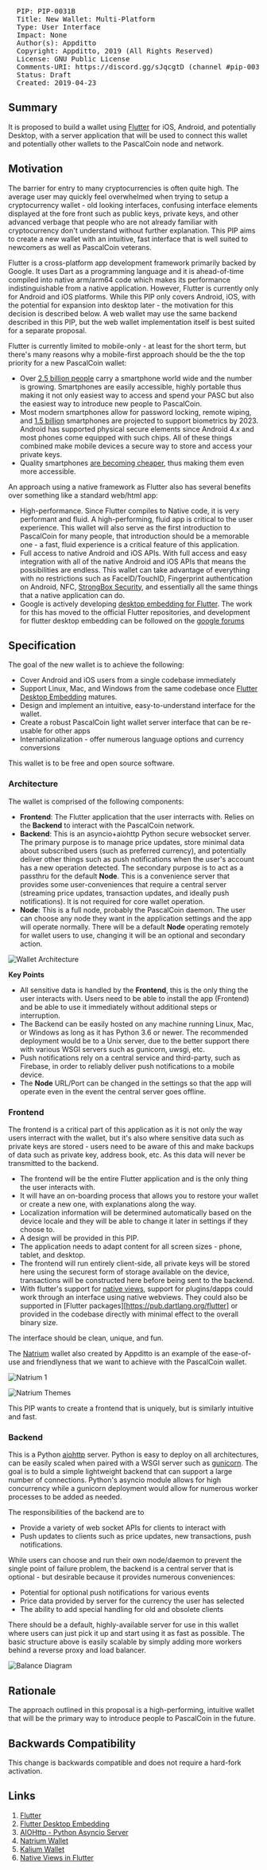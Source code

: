 <pre>
  PIP: PIP-0031B
  Title: New Wallet: Multi-Platform
  Type: User Interface
  Impact: None
  Author(s): Appditto <hello@appditto.com>
  Copyright: Appditto, 2019 (All Rights Reserved)
  License: GNU Public License 
  Comments-URI: https://discord.gg/sJqcgtD (channel #pip-0031c)
  Status: Draft
  Created: 2019-04-23
</pre>

## Summary

It is proposed to build a wallet using [Flutter][1] for iOS, Android, and potentially Desktop, with a server application that will be used to connect this wallet and potentially other wallets to the PascalCoin node and network.

## Motivation

The barrier for entry to many cryptocurrencies is often quite high. The average user may quickly feel overwhelmed when trying to setup a cryptocurrency wallet - old looking interfaces, confusing interface elements displayed at the fore front such as public keys, private keys, and other advanced verbage that people who are not already familiar with cryptocurrency don't understand without further explanation. This PIP aims to create a new wallet with an intuitive, fast interface that is well suited to newcomers as well as PascalCoin veterans.

Flutter is a cross-platform app development framework primarily backed by Google. It uses Dart as a programming language and it is ahead-of-time compiled into native arm/arm64 code which makes its performance indistinguishable from a native application. However, Flutter is currently only for Android and iOS platforms. While this PIP only covers Android, iOS, with the potential for expansion into desktop later - the motivation for this decision is described below. A web wallet may use the same backend described in this PIP, but the web wallet implementation itself is best suited for a separate proposal.

Flutter is currently limited to mobile-only - at least for the short term, but there's many reasons why a mobile-first approach should be the the top priority for a new PascalCoin wallet:
* Over [2.5 billion people][smartphone-stats] carry a smartphone world wide and the number is growing. Smartphones are easily accessible, highly portable thus making it not only easiest way to access and spend your PASC but also the easiest way to introduce new people to PascalCoin.
* Most modern smartphones allow for password locking, remote wiping, and [1.5 billion][biometric-stats] smartphones are projected to support biometrics by 2023. Android has supported physical secure elements since Android 4.x and most phones come equipped with such chips. All of these things combined make mobile devices a secure way to store and access your private keys.
* Quality smartphones [are becoming cheaper][smartphone-prices], thus making them even more accessible.

An approach using a native framework as Flutter also has several benefits over something like a standard web/html app:
* High-performance. Since Flutter compiles to Native code, it is very performant and fluid. A high-performing, fluid app is critical to the user experience. This wallet will also serve as the first introduction to PascalCoin for many people, that introduction should be a memorable one - a fast, fluid experience is a critical feature of this application.
* Full access to native Android and iOS APIs. With full access and easy integration with all of the native Android and iOS APIs that means the possibilities are endless. This wallet can take advantage of everything with no restrictions such as FaceID/TouchID, Fingerprint authentication on Android, NFC, [StrongBox Security][strongbox], and essentially all the same things that a native application can do.
* Google is actively developing [desktop embedding for Flutter][flutter-desktop]. The work for this has moved to the official Flutter repositories, and development for flutter desktop embedding can be followed on the [google forums](https://groups.google.com/forum/#!forum/flutter-desktop-embedding-dev)

## Specification

The goal of the new wallet is to achieve the following:

* Cover Android and iOS users from a single codebase immediately
* Support Linux, Mac, and Windows from the same codebase once [Flutter Desktop Embedding][flutter-desktop] matures.
* Design and implement an intuitive, easy-to-understand interface for the wallet.
* Create a robust PascalCoin light wallet server interface that can be re-usable for other apps
* Internationalization - offer numerous language options and currency conversions

This wallet is to be free and open source software.

### Architecture

The wallet is comprised of the following components:
* **Frontend**: The Flutter application that the user interracts with. Relies on the **Backend**  to interact with the PascalCoin network.
* **Backend**: This is an asyncio+aiohttp Python secure websocket server. The primary purpose is to manage price updates, store minimal data about subscribed users (such as preferred currency), and potentially deliver other things such as push notifications when the user's account has a new operation detected. The secondary purpose is to act as a passthru for the default **Node**. This is a convenience server that provides some user-conveniences that require a central server (streaming price updates, transaction updates, and ideally push notifications). It is not required for core wallet operation.
* **Node**: This is a full node, probably the PascalCoin daemon. The user can choose any node they want in the application settings and the app will operate normally. There will be a default **Node** operating remotely for wallet users to use, changing it will be an optional and secondary action.
  
![Wallet Architecture](resources/PIP-0031C/diagram1.png)

**Key Points**
* All sensitive data is handled by the **Frontend**, this is the only thing the user interacts with. Users need to be able to install the app (Frontend) and be able to use it immediately without additional steps or interruption.
* The Backend can be easily hosted on any machine running Linux, Mac, or Windows as long as it has Python 3.6 or newer. The recommended deployment would be to a Unix server, due to the better support there with various WSGI servers such as gunicorn, uwsgi, etc.
* Push notifications rely on a central service and third-party, such as Firebase, in order to reliably deliver push notifications to a mobile device.
* The **Node** URL/Port can be changed in the settings so that the app will operate even in the event the central server goes offline.

### Frontend

The frontend is a critical part of this application as it is not only the way users interract with the wallet, but it's also where sensitive data such as private keys are stored - users need to be aware of this and make backups of data such as private key, address book, etc. As this data will never be transmitted to the backend.

* The frontend will be the entire Flutter application and is the only thing the user interacts with.
* It will have an on-boarding process that allows you to restore your wallet or create a new one, with explanations along the way.
* Localization information will be determined automatically based on the device locale and they will be able to change it later in settings if they choose to.
* A design will be provided in this PIP.
* The application needs to adapt content for all screen sizes - phone, tablet, and desktop.
* The frontend will run entirely client-side, all private keys will be stored here using the securest form of storage available on the device, transactions will be constructed here before being sent to the backend.
* With flutter's support for [native views][native-views], support for plugins/dapps could work through an interface using native webviews. They could also be supported in [Flutter packages][https://pub.dartlang.org/flutter] or provided in the codebase directly with minimal effect to the overall binary size.

The interface should be clean, unique, and fun.

The [Natrium][natrium] wallet also created by Appditto is an example of the ease-of-use and friendlyness that we want to achieve with the PascalCoin wallet.

![Natrium 1](resources/PIP-0031C/natrium_1.png)

![Natrium Themes](resources/PIP-0031C/natrium_2.png)

This PIP wants to create a frontend that is uniquely, but is similarly intuitive and fast.

### Backend

This is a Python [aiohttp][aiohttp] server. Python is easy to deploy on all architectures, can be easily scaled when paired with a WSGI server such as [gunicorn][gunicorn]. The goal is to buld a simple lightweight backend that can support a large number of connections. Python's asyncio module allows for high concurrency while a gunicorn deployment would allow for numerous worker processes to be added as needed.

The responsibilities of the backend are to
* Provide a variety of web socket APIs for clients to interact with
* Push updates to clients such as price updates, new transactions, push notifications.

While users can choose and run their own node/daemon to prevent the single point of failure problem, the backend is a central server that is optional - but desirable because it provides numerous conveniences:
* Potential for optional push notifications for various events
* Price data provided by server for the currency the user has selected
* The ability to add special handling for old and obsolete clients

There should be a default, highly-available server for use in this wallet where users can just pick it up and start using it as fast as possible. The basic structure above is easily scalable by simply adding more workers behind a reverse proxy and load balancer.

![Balance Diagram](resources/PIP-0031C/diagram2.png)

## Rationale

The approach outlined in this proposal is a high-performing, intuitive wallet that will be the primary way to introduce people to PascalCoin in the future.

## Backwards Compatibility

This change is backwards compatible and does not require a hard-fork activation. 

## Links

1. [Flutter][1]
2. [Flutter Desktop Embedding][flutter-desktop]
3. [AIOHttp - Python Asyncio Server][aiohttp]
4. [Natrium Wallet][natrium]
5. [Kalium Wallet][kalium]
6. [Native Views in Flutter][native-views]

[1]: https://flutter.io
[smartphone-stats]: https://www.statista.com/statistics/330695/number-of-smartphone-users-worldwide/
[biometric-stats]: https://www.pymnts.com/authentication/2018/biometrics-smartphone-mobile-security-fingerprint-sensors/
[smartphone-prices]: https://www.androidpolice.com/2015/08/28/editorial-the-rise-of-the-cheap-smartphone-is-finally-here-and-that-makes-me-happy/
[strongbox]: https://android-developers.googleblog.com/2018/10/building-titan-better-security-through.html
[flutter-desktop]: https://github.com/google/flutter-desktop-embedding
[aiohttp]: https://aiohttp.readthedocs.io/en/stable/
[gunicorn]: https://gunicorn.org/
[natrium]: https://natrium.io
[kalium]: https://kaba.banano.cc
[flutter-packages]: https://pub.dartlang.org/flutter
[native-views]: https://medium.com/@phoomparin/how-to-use-native-uis-in-flutter-with-swift-platform-view-8b4dc7f833d8